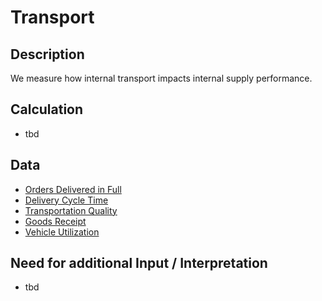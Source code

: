 # Transport

## Description
We measure how internal transport impacts internal supply performance.

## Calculation
* tbd

## Data
* [Orders Delivered in Full](https://github.com/fraunhofer-iem/move-kpi-system/blob/bdbc33496178b8cca4304ea3d54ea9350402ec5b/kpis/Internal%20Supply%20Performance/Orders_Delivered_in_Full.md)
* [Delivery Cycle Time](https://github.com/fraunhofer-iem/move-kpi-system/blob/bdbc33496178b8cca4304ea3d54ea9350402ec5b/kpis/Internal%20Supply%20Performance/Orders_Delivered_in_Full.md)
* [Transportation Quality](https://github.com/fraunhofer-iem/move-kpi-system/blob/bdbc33496178b8cca4304ea3d54ea9350402ec5b/kpis/Internal%20Supply%20Performance/Transportation_Quality.md)
* [Goods Receipt](https://github.com/fraunhofer-iem/move-kpi-system/blob/bdbc33496178b8cca4304ea3d54ea9350402ec5b/kpis/Internal%20Supply%20Performance/Goods_Receipt.md)
* [Vehicle Utilization](https://github.com/fraunhofer-iem/move-kpi-system/blob/bdbc33496178b8cca4304ea3d54ea9350402ec5b/kpis/Internal%20Supply%20Performance/Vehicle_Utilization.md)

## Need for additional Input / Interpretation
* tbd
